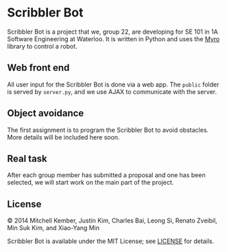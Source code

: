 # Scribbler Bot

Scribbler Bot is a project that we, group 22, are developing for SE 101 in 1A Software Engineering at Waterloo. It is written in Python and uses the [Myro][1] library to control a robot.

[1]: http://wiki.roboteducation.org/Myro_Reference_Manual

## Web front end

All user input for the Scribbler Bot is done via a web app. The `public` folder is served by `server.py`, and we use AJAX to communicate with the server.

## Object avoidance

The first assignment is to program the Scribbler Bot to avoid obstacles. More details will be included here soon.

## Real task

After each group member has submitted a proposal and one has been selected, we will start work on the main part of the project.

## License

© 2014 Mitchell Kember, Justin Kim, Charles Bai, Leong Si, Renato Zveibil, Min Suk Kim, and Xiao-Yang Min

Scribbler Bot is available under the MIT License; see [LICENSE](LICENSE.md) for details.